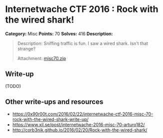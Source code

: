 # Internetwache CTF 2016 : Rock with the wired shark!

**Category:** Misc
**Points:** 70
**Solves:** 416
**Description:**

> Description: Sniffing traffic is fun. I saw a wired shark. Isn't that strange?
> 
> 
> Attachment: [misc70.zip](./misc70.zip)


## Write-up

(TODO)

## Other write-ups and resources

* <https://0x90r00t.com/2016/02/22/internetwache-ctf-2016-misc-70-rock-with-the-wired-shark-write-up/>
* <https://www.xil.se/post/internetwache-2016-misc-70-arturo182/>
* <http://corb3nik.github.io/2016/02/20/Rock-with-the-wired-shark/>
